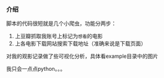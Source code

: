 ### 介绍

脚本的代码很短就是几个小爬虫，功能分两步：

1. 上豆瓣抓取我账号上标记为`想看`的电影
2. 上各电影下载网站搜索下载地址（准确来说是下载页面）

对我的观影记录做了些可视化分析，具体看example目录中的图片

我只会一点点python。。。

